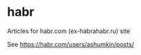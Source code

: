 habr
====

Articles for habr.com (ex-habrahabr.ru) site

See https://habr.com/users/ashumkin/posts/
